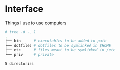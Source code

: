 # Interface

Things I use to use computers

```bash
# tree -d -L 1
.
├── bin      # executables to be added to path
├── dotfiles # dotfiles to be symlinked in $HOME
├── etc      # files meant to be symlinked in /etc
└── priv     # private

5 directories
```

